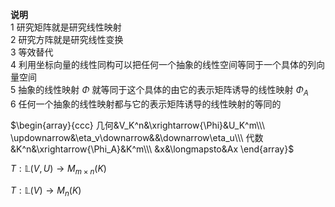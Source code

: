 **说明**    
1 研究矩阵就是研究线性映射    
2 研究方阵就是研究线性变换    
3 等效替代    
4 利用坐标向量的线性同构可以把任何一个抽象的线性空间等同于一个具体的列向量空间    
5 抽象的线性映射 $\Phi$ 就等同于这个具体的由它的表示矩阵诱导的线性映射 $\Phi_A$     
6 任何一个抽象的线性映射都与它的表示矩阵诱导的线性映射的等同的    
    
 $\begin{array}{ccc}    
几何&V_K^n&\xrightarrow{\Phi}&U_K^m\\\     
\updownarrow&\eta_v\downarrow&&\downarrow\eta_u\\\     
代数&K^n&\xrightarrow{\Phi_A}&K^m\\\     
&x&\longmapsto&Ax    
\end{array}$     
    
 $T:\mathbb{L}(V,U)\to M_{m\times n}(K)$     
    
 $T:\mathbb{L}(V)\to M_{n}(K)$     
